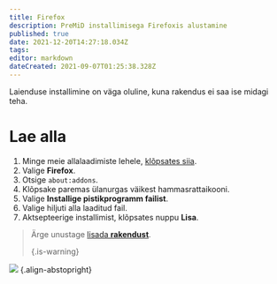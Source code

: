 ```yaml
---
title: Firefox
description: PreMiD installimisega Firefoxis alustamine
published: true
date: 2021-12-20T14:27:18.034Z
tags:
editor: markdown
dateCreated: 2021-09-07T01:25:38.328Z
---
```


Laienduse installimine on väga oluline, kuna rakendus ei saa ise midagi teha.

# Lae alla
1. Minge meie allalaadimiste lehele, [klõpsates siia](https://premid.app/downloads).
2. Valige **Firefox**.
3. Otsige `about:addons`.
4. Klõpsake paremas ülanurgas väikest hammasrattaikooni.
5. Valige **Installige pistikprogramm failist**.
6. Valige hiljuti alla laaditud fail.
7. Aktsepteerige installimist, klõpsates nuppu **Lisa**.

> Ärge unustage [lisada **rakendust**](/install). 
> 
> {.is-warning}

![](https://img.icons8.com/color/2x/firefox.png) {.align-abstopright}
